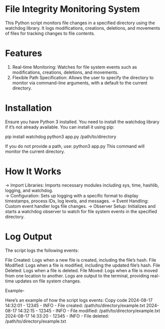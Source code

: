 # File Integrity Monitoring System

This Python script monitors file changes in a specified directory using the watchdog library. It logs modifications, creations, deletions, and movements of files for tracking changes to file contents.

# Features
1. Real-time Monitoring: Watches for file system events such as modifications, creations, deletions, and movements.
2. Flexible Path Specification: Allows the user to specify the directory to monitor via command-line arguments, with a default to the current directory.

# Installation
Ensure you have Python 3 installed. You need to install the watchdog library if it’s not already available. You can install it using pip:

pip install watchdog
python3 app.py /path/to/directory

If you do not provide a path, use:
python3 app.py
This command will monitor the current directory.

# How It Works
-> Import Libraries: Imports necessary modules including sys, time, hashlib, logging, and watchdog.<br>
-> Configuration: Sets up logging with a specific format to display timestamps, process IDs, log levels, and messages.
-> Event Handling: Custom event handler logs file changes.
-> Observer Setup: Initializes and starts a watchdog observer to watch for file system events in the specified directory.

# Log Output

The script logs the following events:

File Created: Logs when a new file is created, including the file’s hash.
File Modified: Logs when a file is modified, including the updated file’s hash.
File Deleted: Logs when a file is deleted.
File Moved: Logs when a file is moved from one location to another.
Logs are output to the terminal, providing real-time updates on file system changes.

Example-

Here’s an example of how the script logs events:
Copy code
2024-08-17 14:32:01 - 12345 - INFO - File created: /path/to/directory/example.txt
2024-08-17 14:32:15 - 12345 - INFO - File modified: /path/to/directory/example.txt 
2024-08-17 14:33:20 - 12345 - INFO - File deleted: /path/to/directory/example.txt

